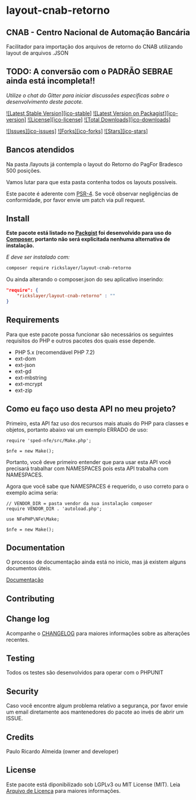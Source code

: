 # layout-cnab-retorno 
## CNAB - Centro Nacional de Automação Bancária
Facilitador para importação dos arquivos de retorno do CNAB utilizando layout de arquivos .JSON

## TODO: A conversão com o PADRÃO SEBRAE ainda está incompleta!!

*Utilize o chat do Gitter para iniciar discussões específicas sobre o desenvolvimento deste pacote.*


[![Latest Stable Version][ico-stable]][link-packagist]
[![Latest Version on Packagist][ico-version]][link-packagist]
[![License][ico-license]][link-packagist]
[![Total Downloads][ico-downloads]][link-downloads]

[![Issues][ico-issues]][link-issues]
[![Forks][ico-forks]][link-forks]
[![Stars][ico-stars]][link-stars]

## Bancos atendidos

Na pasta /layouts já contempla o layout do Retorno do PagFor Bradesco 500 posições.

Vamos lutar para que esta pasta contenha todos os layouts possíveis.

Este pacote é aderente com [PSR-4]. Se você observar negligências de conformidade, por favor envie um patch via pull request.

[PSR-4]: https://github.com/php-fig/fig-standards/blob/master/accepted/PSR-4-autoloader.md

## Install

**Este pacote está listado no [Packgist](https://packagist.org/) foi desenvolvido para uso do [Composer](https://getcomposer.org/), portanto não será explicitada nenhuma alternativa de instalação.**

*E deve ser instalado com:*
```bash
composer require rickslayer/layout-cnab-retorno
```
Ou ainda alterando o composer.json do seu aplicativo inserindo:
```json
"require": {
    "rickslayer/layout-cnab-retorno" : ""
}
```

## Requirements

Para que este pacote possa funcionar são necessários os seguintes requisitos do PHP e outros pacotes dos quais esse depende.

- PHP 5.x (recomendável PHP 7.2) 
- ext-dom
- ext-json
- ext-gd
- ext-mbstring
- ext-mcrypt
- ext-zip


## Como eu faço uso desta API no meu projeto?

Primeiro, esta API faz uso dos recursos mais atuais do PHP para classes e objetos, portanto abaixo vai um exemplo ERRADO de uso:
```
require 'sped-nfe/src/Make.php';

$nfe = new Make();
```
Portanto, você deve primeiro entender que para usar esta API você precisará trabalhar com NAMESPACES pois esta API trabalha com NAMESPACES.

Agora que você sabe que NAMESPACES é requerido, o uso correto para o exemplo acima seria:
```
// VENDOR_DIR = pasta vendor da sua instalação composer
require VENDOR_DIR . 'autoload.php';

use NFePHP\NFe\Make;

$nfe = new Make();
```


## Documentation

O processo de documentação ainda está no inicio, mas já existem alguns documentos úteis.

[Documentação](docs/Funcionalidades.md)

## Contributing


## Change log

Acompanhe o [CHANGELOG](CHANGELOG.md) para maiores informações sobre as alterações recentes.

## Testing

Todos os testes são desenvolvidos para operar com o PHPUNIT

## Security

Caso você encontre algum problema relativo a segurança, por favor envie um email diretamente aos mantenedores do pacote ao invés de abrir um ISSUE.

## Credits

Paulo Ricardo Almeida (owner and developer)

## License

Este pacote está diponibilizado sob LGPLv3 ou MIT License (MIT). Leia  [Arquivo de Licença](LICENSE.md) para maiores informações.

[link-packagist]: https://packagist.org/packages/rickslayer/layout-cnab-retorno
[link-travis]: https://travis-ci.org/nfephp-org/sped-nfe
[link-scrutinizer]: https://scrutinizer-ci.com/g/nfephp-org/sped-nfe/code-structure
[link-code-quality]: https://scrutinizer-ci.com/g/nfephp-org/sped-nfe
[link-downloads]: https://packagist.org/packages/rickslayer/layout-cnab-retorno
[link-author]: https://github.com/rickslayer
[link-issues]: https://github.com/rickslayer/layout-cnab-retorno/issues
[link-forks]: https://github.com/rickslayer/layout-cnab-retorno/network
[link-stars]: https://github.com/rickslayer/layout-cnab-retorno/stargazers

